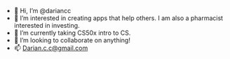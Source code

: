 - 👋 Hi, I’m @dariancc
- 👀 I’m interested in creating apps that help others. I am also a pharmacist interested in investing. 
- 🌱 I’m currently taking CS50x intro to CS. 
- 💞️ I’m looking to collaborate on anything!
- 📫 Darian.c.c@gmail.com

<!---
dariancc/dariancc is a ✨ special ✨ repository because its `README.md` (this file) appears on your GitHub profile.
You can click the Preview link to take a look at your changes.
--->
